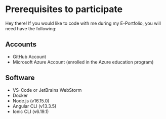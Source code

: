 # Prerequisites to participate

Hey there! If you would like to code with me during my E-Portfolio, you will need have the following:

## Accounts
- GitHub Account
- Microsoft Azure Account (enrolled in the Azure education program)

## Software
- VS-Code or JetBrains WebStorm
- Docker
- Node.js (v16.15.0)
- Angular CLI (v13.3.5)
- Ionic CLI (v6.19.1)
